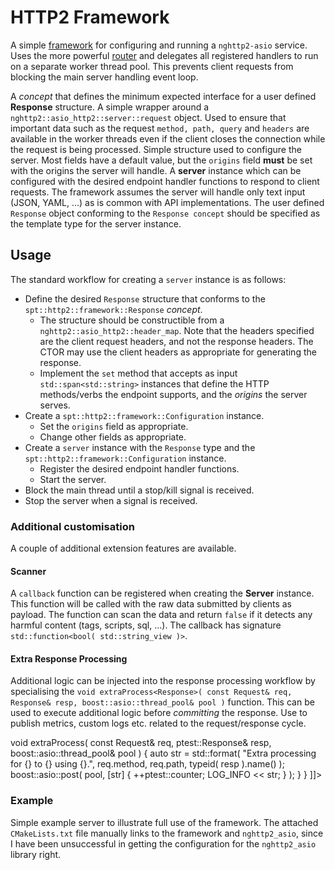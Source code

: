 # HTTP2 Framework
A simple [framework](https://github.com/sptrakesh/nghttp2-asio/tree/framework)
for configuring and running a `nghttp2-asio` service.  Uses the
more powerful [router](https://github.com/sptrakesh/http-router) and delegates all
registered handlers to run on a separate worker thread pool.  This prevents client
requests from blocking the main server handling event loop.

<tabs id="nghttp2-asio-framework">
  <tab title="Response" id="nghttp2-asio-framework-response">
    A <i>concept</i> that defines the minimum expected interface for a user defined <strong>Response</strong> structure.
    <code-block lang="C++" src="nghttp2/asio/response.hpp" collapsible="true"/>
  </tab>
  <tab title="Request" id="nghttp2-asio-framework-request">
    A simple wrapper around a <code>nghttp2::asio_http2::server::request</code> object.  Used to ensure that important data such as the request <code>method, path, query</code> and <code>headers</code> are available in the worker threads even if the client closes the connection while the request is being processed.
    <code-block lang="C++" src="nghttp2/asio/request.hpp" collapsible="true"/>
  </tab>
  <tab title="Configuration" id="nghttp2-asio-framework-configuration">
    Simple structure used to configure the server.  Most fields have a default value, but the <code>origins</code> field <strong>must</strong> be set with the origins the server will handle.
    <code-block lang="C++" src="nghttp2/asio/configuration.hpp" collapsible="true"/>
  </tab>
  <tab title="Server" id="nghttp2-asio-framework-server">
    A <strong>server</strong> instance which can be configured with the desired endpoint handler functions to respond to client requests.  The framework assumes the server will handle only text input (JSON, YAML, ...) as is common with API implementations.  The user defined <code>Response</code> object conforming to the <code>Response concept</code> should be specified as the template type for the server instance.
    <code-block lang="C++" src="nghttp2/asio/server.hpp" collapsible="true"/>
  </tab>
  <tab title="Response Example" id="nghttp2-asio-framework-response-sample">
    <code-block lang="C++" src="nghttp2/asio/response.cpp" collapsible="true"/>
  </tab>
</tabs>

## Usage
The standard workflow for creating a `server` instance is as follows:
* Define the desired `Response` structure that conforms to the `spt::http2::framework::Response` *concept*.
  * The structure should be constructible from a `nghttp2::asio_http2::header_map`.  Note that the headers
    specified are the client request headers, and not the response headers.  The CTOR may use the client
    headers as appropriate for generating the response.
  * Implement the `set` method that accepts as input `std::span<std::string>` instances that define the HTTP 
    methods/verbs the endpoint supports, and the *origins* the server serves.
* Create a `spt::http2::framework::Configuration` instance.
  * Set the `origins` field as appropriate.
  * Change other fields as appropriate.
* Create a `server` instance with the `Response` type and the `spt::http2::framework::Configuration` instance.
  * Register the desired endpoint handler functions. 
  * Start the server.
* Block the main thread until a stop/kill signal is received.
* Stop the server when a signal is received.

### Additional customisation
A couple of additional extension features are available.

#### Scanner
A `callback` function can be registered when creating the **Server** instance.  This function
will be called with the raw data submitted by clients as payload.  The function can scan the
data and return `false` if it detects any harmful content (tags, scripts, sql, ...).  The
callback has signature `std::function<bool( std::string_view )>`.

#### Extra Response Processing
Additional logic can be injected into the response processing workflow by specialising the
`void extraProcess<Response>( const Request& req, Response& resp, boost::asio::thread_pool& pool )`
function.  This can be used to execute additional logic before *committing* the response.
Use to publish metrics, custom logs etc. related to the request/response cycle.

<code-block lang="C++" collapsible="true">
<![CDATA[
namespace spt::http2::framework
{
  template <>
  void extraProcess( const Request& req, ptest::Response& resp, boost::asio::thread_pool& pool )
  {
    auto str = std::format( "Extra processing for {} to {} using {}.", req.method, req.path, typeid( resp ).name() );
    boost::asio::post( pool, [str]
    {
      ++ptest::counter;
      LOG_INFO << str;
    } );
  }
}
]]>
</code-block>

### Example
Simple example server to illustrate full use of the framework.  The attached `CMakeLists.txt`
file manually links to the framework and `nghttp2_asio`, since I have been unsuccessful
in getting the configuration for the `nghttp2_asio` library right.

<tabs id="http2-framework-example">
  <tab title="cmake" id="http2-framework-example-cmake">
    <code-block lang="CMake" src="nghttp2/asio/CMakeLists.txt" collapsible="true"/>
  </tab>
  <tab title="server" id="http2-framework-example-server">
    <code-block lang="C++" src="nghttp2/asio/server.cpp" collapsible="true"/>
  </tab>
</tabs>
